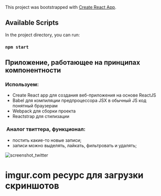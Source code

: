 This project was bootstrapped with [Create React App](https://github.com/facebook/create-react-app).

## Available Scripts

In the project directory, you can run:

### `npm start`

## Приложение, работающее на принципах компонентности
### Используем: 
* Create React app для создания веб-приложения на основе ReactJS   
* Babel для компиляции предпроцессора JSX в обычный JS код понятный браузерам
* Webpack для сборки проекта
* Reactstrap для стилизации

###  Аналог твиттера, функционал:
* постить какие-то новые записи;
* записи можно выделять, лайкать, фильтровать и удалять;

![screenshot_twitter](https://i.imgur.com/Lx1dTto.jpg)
# imgur.com ресурс для загрузки скриншотов
